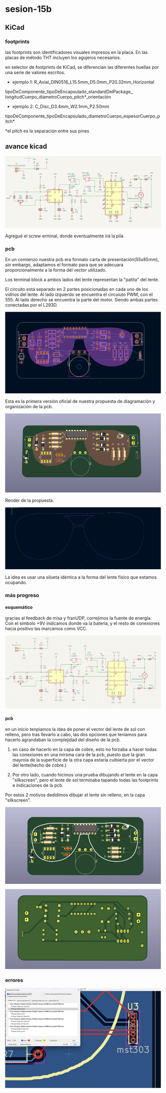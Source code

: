 # sesion-15b

## KiCad

### footprints

las footprints son identificadores visuales impresos en la placa. En las placas de método THT incluyen los agujeros necesarios. 

en selector de footprints de KiCad, se diferencian las diferentes huellas por una serie de valores escritos.

- ejemplo 1: R_Axial_DIN0516_L15.5mm_D5.0mm_P20.32mm_Horizontal

tipoDeComponente_tipoDeEncapsulado_standardDelPackage_ longitudCuerpo_diametroCuerpo_pitch*_orientación

- ejemplo 2: C_Disc_D3.4mm_W2.1mm_P2.50mm

tipoDeComponente_tipoDeEncapsulado_diametroCuerpo_espesorCuerpo_pitch*

*el pitch es la separación entre sus pines


## avance kicad

![imagen de la versión 6 de nuestro esquemático](./archivos/fps555-sch-v6.png)

Agregué el screw erminal, donde eventualmente irá la pila. 

### pcb

En un comienzo nuestra pcb era formato carta de presentación(55x85mm), sin embargo, adaptamos el formato para que se adecuara proporcionalmente a la forma del vector utilizado.

Los terminal block a ambos lados del lente representan la "patita" del lente.

El circuito está separado en 2 partes posicionadas en cada uno de los vidrios del lente. Al lado izquierdo se encuentra el circuiuto PWM, con el 555. Al lado derecho se encuentra la parte del motor. Siendo ambas partes conectadas por el L293D.

![imagen de la versión 2 de nuestra pcb](./archivos/fps555-pcb-v2.png)

Esta es la primera versión oficial de nuestra propuesta de diagramación y organización de la pcb.

![render de la versión 2 de nuestra pcb](./archivos/fps555-render-v2.png)

Render de la propuesta.

![imagen del vector de la silueta de un lente](./archivos/lentes-vector.png)

La idea es usar una silueta idéntica a la forma del lente físico que estamos ocupando.

### más progreso 

#### esquemático

gracias al feedback  de misa y franUDP, correjimos la fuente de energía. Con el símbolo +9V indicamos donde va la batería, y el resto de conexiones hacia positivo las marcamos como VCC.

![Imagen de la versión 7 del esqumático de fps555](./archivos/fps555-sch-v7.png)

#### pcb 

en un inicio tenpiamos la idea de poner el vector del lente de sol con relleno, pero tras llevarlo a cabo, las dos opciones que teníamos para hacerlo agrandaban la complejidad del diseño de la pcb.

1. en caso de hacerlo en la capa de cobre, esto no forzaba a hacer todas las conexiones en una mirsma cara de la pcb, puesto que la gran mayroía de la superficie de la otra capa estaría cuibierta por el vector del lente(hecho de cobre.)

2. Por otro lado, cuando hicimos una prueba dibujando el lente en la capa "silkscreen", pero el lente de sol terminaba tapando todas las footprints e indicaciones de la pcb.

Por estos 2 motivos dedidimos dibujar el lente sin relleno, en la capa "silkscreen".

![Render de la versión 3 de la pcb de fps555. Cara frontal.](./archivos/fps555-fRender-v3.png)

![Render de la versión 3 de la pcb de fps555. Cara trasera](./archivos/fps555-bRender-v3.png)

### errores

![Render de la versión 3 de la pcb de fps555. Cara trasera](./archivos/fps555-pcb-error.png)
